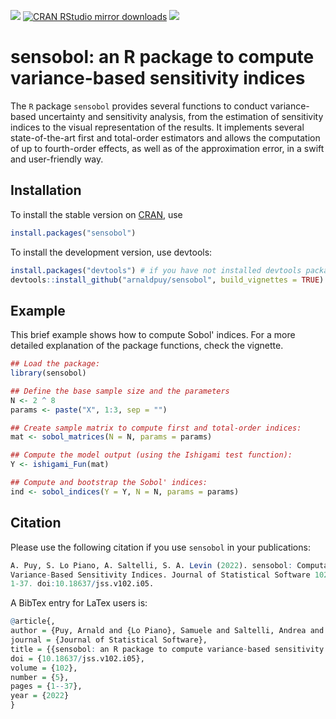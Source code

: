 [![](https://cranlogs.r-pkg.org/badges/sensobol)](https://cran.r-project.org/package=sensobol)
[![CRAN RStudio mirror downloads](https://cranlogs.r-pkg.org/badges/grand-total/sensobol?color=blue)](https://r-pkg.org/pkg/sensobol)
[![](https://www.r-pkg.org/badges/version/sensobol?color=orange)](https://cran.r-project.org/package=sensobol)
 
 
# sensobol: an R package to compute variance-based sensitivity indices

The ``R`` package ``sensobol`` provides several functions to conduct variance-based uncertainty and sensitivity analysis, from the estimation of sensitivity indices to the visual representation of the results. It implements several state-of-the-art first and total-order estimators and allows the computation of up to fourth-order effects, as well as of the approximation error, in a swift and user-friendly way.

## Installation
To install the stable version on [CRAN](https://CRAN.R-project.org/package=sensobol), use

```r
install.packages("sensobol")
```
To install the development version, use devtools:

``` r
install.packages("devtools") # if you have not installed devtools package already
devtools::install_github("arnaldpuy/sensobol", build_vignettes = TRUE)
```

## Example

This brief example shows how to compute Sobol' indices. For a more detailed explanation of the package functions, check the vignette.

``` r
## Load the package:
library(sensobol)

## Define the base sample size and the parameters
N <- 2 ^ 8
params <- paste("X", 1:3, sep = "")

## Create sample matrix to compute first and total-order indices:
mat <- sobol_matrices(N = N, params = params)

## Compute the model output (using the Ishigami test function):
Y <- ishigami_Fun(mat)

## Compute and bootstrap the Sobol' indices:
ind <- sobol_indices(Y = Y, N = N, params = params)
```

## Citation

Please use the following citation if you use `sensobol` in your publications:

```r
A. Puy, S. Lo Piano, A. Saltelli, S. A. Levin (2022). sensobol: Computation of 
Variance-Based Sensitivity Indices. Journal of Statistical Software 102(5), 
1-37. doi:10.18637/jss.v102.i05.
```

A BibTex entry for LaTex users is:

```r
@article{,
author = {Puy, Arnald and {Lo Piano}, Samuele and Saltelli, Andrea and Levin, Simon A.},
journal = {Journal of Statistical Software},
title = {{sensobol: an R package to compute variance-based sensitivity indices}},
doi = {10.18637/jss.v102.i05},
volume = {102}, 
number = {5},
pages = {1--37},
year = {2022}
}
```
